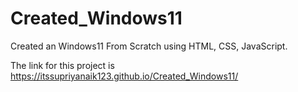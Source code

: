 # Created_Windows11


Created an Windows11 From Scratch using HTML, CSS, JavaScript.


The link for this project is https://itssupriyanaik123.github.io/Created_Windows11/
